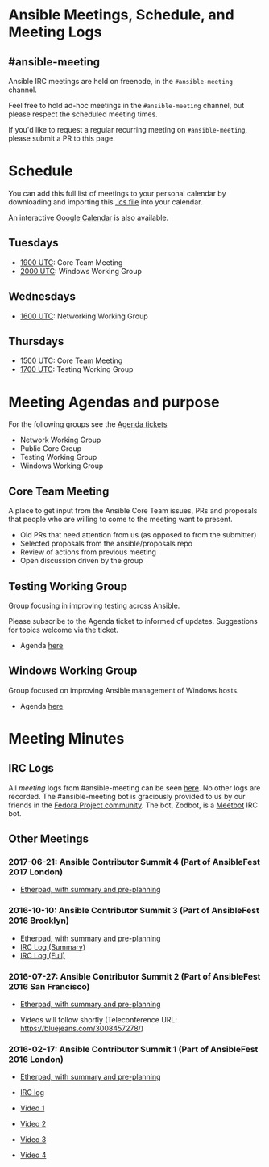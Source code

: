 # Ansible Meetings, Schedule, and Meeting Logs

## #ansible-meeting
Ansible IRC meetings are held on freenode, in the `#ansible-meeting` channel.

Feel free to hold ad-hoc meetings in the `#ansible-meeting` channel, but please respect the scheduled meeting times.

If you'd like to request a regular recurring meeting on `#ansible-meeting`, please submit a PR to this page.

# Schedule

You can add this full list of meetings to your personal calendar by downloading and importing this [.ics file](https://raw.githubusercontent.com/ansible/community/master/ansible_community_meetings.ics) into your calendar.

An interactive [Google Calendar](https://calendar.google.com/calendar/embed?src=ansible.com_pafenslko0e2bqjgujp8f7s0do%40group.calendar.google.com) is also available.

## Tuesdays

* [1900 UTC](http://www.thetimezoneconverter.com/?t=19:00&tz=UTC): Core Team Meeting
* [2000 UTC](http://www.thetimezoneconverter.com/?t=20:00&tz=UTC): Windows Working Group

## Wednesdays

* [1600 UTC](http://www.thetimezoneconverter.com/?t=16:00&tz=UTC): Networking Working Group

## Thursdays

* [1500 UTC](http://www.thetimezoneconverter.com/?t=15:00&tz=UTC): Core Team Meeting
* [1700 UTC](http://www.thetimezoneconverter.com/?t=17:00&tz=UTC): Testing Working Group

# Meeting Agendas and purpose

For the following groups see the 
[Agenda tickets](https://github.com/ansible/community/issues?utf8=%E2%9C%93&q=is%3Aissue+is%3Aopen++label%3Ameeting_agenda+)
  * Network Working Group
  * Public Core Group
  * Testing Working Group
  * Windows Working Group

## Core Team Meeting
A place to get input from the Ansible Core Team issues, PRs and proposals that people who are willing to come to the meeting want to present.
  * Old PRs that need attention from us (as opposed to from the submitter)
  * Selected proposals from the ansible/proposals repo
  * Review of actions from previous meeting
  * Open discussion driven by the group 

## Testing Working Group
Group focusing in improving testing across Ansible. 

Please subscribe to the Agenda ticket to informed of updates. Suggestions for topics welcome via the ticket. 

 * Agenda [here](https://github.com/ansible/community/issues/114)

## Windows Working Group
Group focused on improving Ansible management of Windows hosts.

 * Agenda [here](https://github.com/ansible/community/issues/153)

# Meeting Minutes
## IRC Logs
All *meeting* logs from #ansible-meeting can be seen [here](https://meetbot.fedoraproject.org/sresults/?group_id=ansible-meeting&type=channel). No other logs are recorded.
The #ansible-meeting bot is graciously provided to us by our friends in the [Fedora Project community](https://fedoraproject.org). The bot, Zodbot, is a [Meetbot](https://wiki.debian.org/MeetBot) IRC bot.

## Other Meetings
### 2017-06-21: Ansible Contributor Summit 4 (Part of AnsibleFest 2017 London) 
 * [Etherpad, with summary and pre-planning](https://public.etherpad-mozilla.org/p/ansible-summit-june-2017)

### 2016-10-10: Ansible Contributor Summit 3 (Part of AnsibleFest 2016 Brooklyn)  
 * [Etherpad, with summary and pre-planning](https://public.etherpad-mozilla.org/p/ansible-summit-july-2016-general)
 * [IRC Log (Summary)](https://meetbot.fedoraproject.org/ansible-meeting/2016-07-27/contributor_conference_sf_2016.2016-07-27-15.32.html)
 * [IRC Log (Full)](https://meetbot.fedoraproject.org/ansible-meeting/2016-07-27/contributor_conference_sf_2016.2016-07-27-15.32.log.html)
 
### 2016-07-27: Ansible Contributor Summit 2 (Part of AnsibleFest 2016 San Francisco) 
 * [Etherpad, with summary and pre-planning](https://public.etherpad-mozilla.org/p/ansible-summit-october-2016)

* Videos will follow shortly (Teleconference URL: https://bluejeans.com/3008457278/)
### 2016-02-17: Ansible Contributor Summit 1 (Part of AnsibleFest 2016 London)

* [Etherpad, with summary and pre-planning](https://public.etherpad-mozilla.org/p/ansible-summit)
* [IRC log](https://gist.github.com/gregdek/4ed5bd745881570a17db)

* [Video 1](https://www.youtube.com/watch?v=l7v7RSHwGhk)
* [Video 2](https://www.youtube.com/watch?v=47vidc1P-ZE)
* [Video 3](https://www.youtube.com/watch?v=c3WNhsHW7Xc)
* [Video 4](https://www.youtube.com/watch?v=qPuQ-UToen0)
